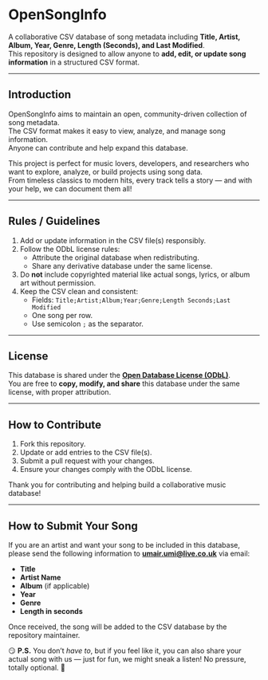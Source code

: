 # OpenSongInfo

A collaborative CSV database of song metadata including **Title, Artist, Album, Year, Genre, Length (Seconds), and Last Modified**.  
This repository is designed to allow anyone to **add, edit, or update song information** in a structured CSV format.  

---

## Introduction
OpenSongInfo aims to maintain an open, community-driven collection of song metadata.  
The CSV format makes it easy to view, analyze, and manage song information.  
Anyone can contribute and help expand this database.

This project is perfect for music lovers, developers, and researchers who want to explore, analyze, or build projects using song data.  
From timeless classics to modern hits, every track tells a story — and with your help, we can document them all!

---

## Rules / Guidelines
1. Add or update information in the CSV file(s) responsibly.  
2. Follow the ODbL license rules:  
   - Attribute the original database when redistributing.  
   - Share any derivative database under the same license.  
3. Do **not** include copyrighted material like actual songs, lyrics, or album art without permission.  
4. Keep the CSV clean and consistent:
   - Fields: `Title;Artist;Album;Year;Genre;Length Seconds;Last Modified`  
   - One song per row.  
   - Use semicolon `;` as the separator.  

---

## License
This database is shared under the **[Open Database License (ODbL)](https://opendatacommons.org/licenses/odbl/)**.  
You are free to **copy, modify, and share** this database under the same license, with proper attribution.

---

## How to Contribute
1. Fork this repository.  
2. Update or add entries to the CSV file(s).  
3. Submit a pull request with your changes.  
4. Ensure your changes comply with the ODbL license.  

Thank you for contributing and helping build a collaborative music database!

---

## How to Submit Your Song

If you are an artist and want your song to be included in this database, please send the following information to **umair.umi@live.co.uk** via email:

- **Title**  
- **Artist Name**  
- **Album** (if applicable)  
- **Year**  
- **Genre**  
- **Length in seconds**  

Once received, the song will be added to the CSV database by the repository maintainer.  

😏 **P.S.** You don’t *have to*, but if you feel like it, you can also share your actual song with us — just for fun, we might sneak a listen! No pressure, totally optional. 🎵

